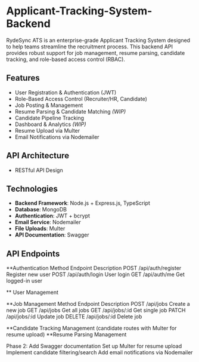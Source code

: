 # Applicant-Tracking-System-Backend
RydeSync ATS is an enterprise-grade Applicant Tracking System designed to help teams streamline the recruitment process. This backend API provides robust support for job management, resume parsing, candidate tracking, and role-based access control (RBAC).

## Features

- User Registration & Authentication (JWT)
- Role-Based Access Control (Recruiter/HR, Candidate)
- Job Posting & Management
- Resume Parsing & Candidate Matching *(WIP)*
- Candidate Pipeline Tracking
- Dashboard & Analytics *(WIP)*
- Resume Upload via Multer
- Email Notifications via Nodemailer

## API Architecture
- RESTful API Design

## Technologies

- **Backend Framework**: Node.js + Express.js, TypeScript
- **Database**: MongoDB
- **Authentication**: JWT + bcrypt
- **Email Service**: Nodemailer
- **File Uploads**: Multer
- **API Documentation**: Swagger 


##  API Endpoints
**Authentication
Method	Endpoint	Description
POST	/api/auth/register	Register new user
POST	/api/auth/login	User login
GET	/api/auth/me	Get logged-in user

** User Management

**Job Management
Method	Endpoint	Description
POST	/api/jobs	Create a new job
GET	/api/jobs	Get all jobs
GET	/api/jobs/:id	Get single job
PATCH	/api/jobs/:id	Update job
DELETE	/api/jobs/:id	Delete job



**Candidate Tracking Management (candidate routes with Multer for resume upload)
**Resume Parsing Management




Phase 2:
Add Swagger documentation
Set up Multer for resume upload
Implement candidate filtering/search
Add email notifications via Nodemailer